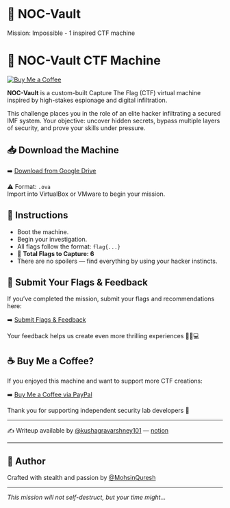 # 🧨 NOC-Vault  
Mission: Impossible - 1 inspired CTF machine

# 🎯 NOC-Vault CTF Machine

[![Buy Me a Coffee](https://img.shields.io/badge/Buy_Me_A_Coffee-PayPal-blue?style=flat-square&logo=paypal)](https://www.paypal.me/MohsinQuresh313)

**NOC-Vault** is a custom-built Capture The Flag (CTF) virtual machine inspired by high-stakes espionage and digital infiltration.

This challenge places you in the role of an elite hacker infiltrating a secured IMF system. Your objective: uncover hidden secrets, bypass multiple layers of security, and prove your skills under pressure.

## 📥 Download the Machine

➡️ [Download from Google Drive](https://drive.google.com/file/d/1mzMep1NoeVifgmhPJm0YijAt1__e6-u8/view?usp=sharing)

⚠️ Format: `.ova`  
Import into VirtualBox or VMware to begin your mission.

## 🧠 Instructions

- Boot the machine.
- Begin your investigation.
- All flags follow the format: `flag{...}`
- 🏁 **Total Flags to Capture: 6**
- There are no spoilers — find everything by using your hacker instincts.

## 📝 Submit Your Flags & Feedback

If you’ve completed the mission, submit your flags and recommendations here:

➡️ [Submit Flags & Feedback](https://docs.google.com/forms/d/e/1FAIpQLSerdrh-usK6dpgR2RW4oVyttiMgkTZf6va_Fm_-t5O5Agd3vg/viewform?usp=sharing)

Your feedback helps us create even more thrilling experiences 🕵️‍♂️💻

## ☕ Buy Me a Coffee?

If you enjoyed this machine and want to support more CTF creations:

➡️ [Buy Me a Coffee via PayPal](https://www.paypal.me/mohsinquresh313)

Thank you for supporting independent security lab developers 🖤

----

✍️ Writeup available by [@kushagravarshney101](https://github.com/kushagravarshney101/) — [notion](https://www.notion.so/CTF-Writeup-Mission-Impossible-Challenge-1d80dad6d5a780deb079e36da494add9?pvs=4)

----
## 📣 Author

Crafted with stealth and passion by [@MohsinQuresh](https://github.com/SmartRoboCTF)

---


*This mission will not self-destruct, but your time might…*

